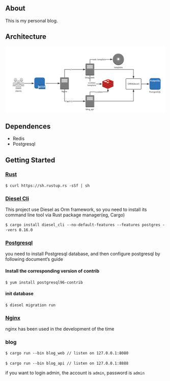 ## About

This is my personal blog.

## Architecture

![img](imges/architecture.png)

## Dependences
- Redis
- Postgresql

## Getting Started

### [Rust](https://www.rust-lang.org/)

```
$ curl https://sh.rustup.rs -sSf | sh
```

### [Diesel Cli](https://github.com/diesel-rs/diesel)
This project use Diesel as Orm framework, so you need to install its command line tool via Rust package manager(eg, Cargo)
```
$ cargo install diesel_cli --no-default-features --features postgres --vers 0.16.0
```

### [Postgresql](https://www.postgresql.org/)
you need to install Postgresql database, and then configure postgresql by following document’s guide

#### Install the corresponding version of contrib
```
$ yum install postgresql96-contrib
```

#### init database
```
$ diesel migration run
```

### [Nginx](http://nginx.org/en/download.html)
nginx has been used in the development of the time

### blog
```
$ cargo run --bin blog_web // listen on 127.0.0.1:8080

$ cargo run --bin blog_api // listen on 127.0.0.1:8888
```

if you want to login admin, the account is `admin`, password is `admin`
